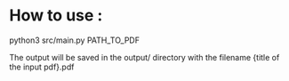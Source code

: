 # How to use : 

python3 src/main.py PATH_TO_PDF

The output will be saved in the output/ directory with the filename {title of the input pdf}.pdf